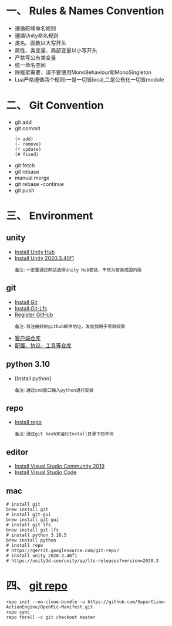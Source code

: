# 一、 Rules & Names Convention
- 遵循驼峰命名规则
- 遵循Unity命名规则
- 类名、函数以大写开头
- 属性、类变量、局部变量以小写开头
- 严禁写公有类变量
- 统一命名空间
- 除框架需要，请不要使用MonoBehaviour和MonoSingleton
- Lua严格遵循两个规则:一是一切皆local,二是公有化一切皆module

# 二、 Git Convention
- git add
- git commit
    ```shell
    (+ add)
    (- remove)
    (* update)
    (# fixed)
    ```
- git fetch
- git rebase
- manual merge
- git rebase -continue
- git push


# 三、 Environment

## unity

- [Install Unity Hub](https://unity3d.com/get-unity/download)
- [Install Unity 2020.3.40f1](https://unity3d.com/unity/qa/lts-releases?version=2020.3)
  ```
  备注:一定要通过网站选择Unity Hub安装，不然为安装成国内版
  ```

## git
- [Install Git](https://gitforwindows.org/)
- [Install Git-Lfs](https://git-lfs.github.com/)
- [Register GitHub](https://github.com/)
  ```
  备注:将注册好的github邮件地址，发给我用于项目权限
  ```
- [客户端仓库](https://github.com/SuperCLine-ActionEngine)
- [配置、协议、工具等仓库](https://github.com/MetaAvatar)

## python 3.10
- [Install python]
  ```
  备注:通过cmd窗口输入python进行安装
  ```
## repo
- [Install repo](https://gerrit.googlesource.com/git-repo/)
  ```
  备注:通过git bash来运行Install目录下的命令
  ```

## editor
- [Install Visual Studio Community 2019](https://visualstudio.microsoft.com/vs/older-downloads/)
- [Install Visual Studio Code](https://code.visualstudio.com/download)

## mac
```shell
# install git
brew install git
# install git-gui
brew install git-gui
# install git lfs
brew install git-lfs
# install python 3.10.5
brew install python
# install repo
# https://gerrit.googlesource.com/git-repo/
# install unity 2020.3.40f1
# https://unity3d.com/unity/qa/lts-releases?version=2020.3
```

# 四、 [git repo](https://gerrit.googlesource.com/git-repo/)
```shell
repo init --no-clone-bundle -u https://github.com/SuperCLine-ActionEngine/OpenMic-Manifest.git
repo sync
repo forall -c git checkout master
```
